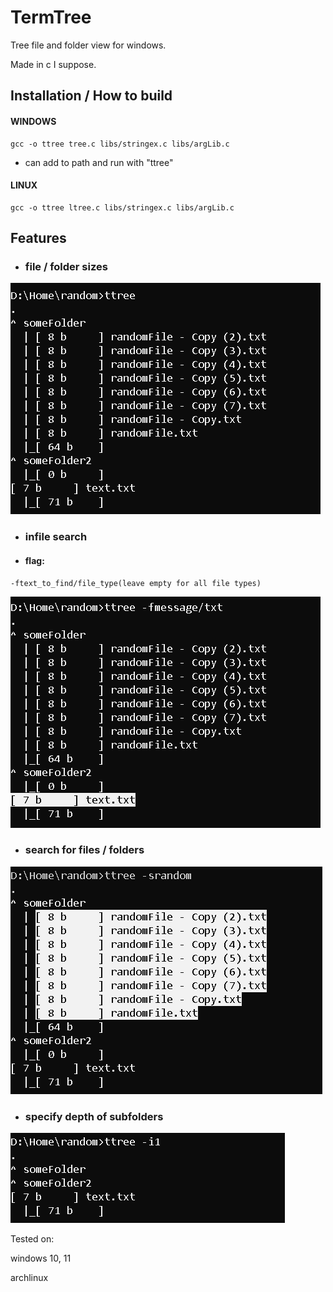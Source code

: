 # TermTree
Tree file and folder view for windows.

Made in c I suppose. 

## Installation /  How to build 


#### WINDOWS
```
gcc -o ttree tree.c libs/stringex.c libs/argLib.c
```
* can add to path and run with "ttree"


#### LINUX
```
gcc -o ttree ltree.c libs/stringex.c libs/argLib.c
```

## Features
* ### file / folder sizes

![Alt text](https://github.com/bendikMichal/termtree/blob/images/ttree01.PNG)


* ### infile search
* #### flag:

```
-ftext_to_find/file_type(leave empty for all file types)
```
![Alt text](https://github.com/bendikMichal/termtree/blob/images/ttree04.PNG)


* ### search for files / folders

![Alt text](https://github.com/bendikMichal/termtree/blob/images/ttree02.PNG)


* ### specify depth of subfolders

![Alt text](https://github.com/bendikMichal/termtree/blob/images/ttree03.PNG)


Tested on:

windows 10, 11

archlinux

